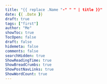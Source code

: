 ```yaml
---
title: "{{ replace .Name "-" " " | title }}"
date: {{ .Date }}
draft: true
tags: ["first"]
author: "Me"
showToc: true
TocOpen: false
draft: false
hidemeta: false
comments: false
searchHidden: true
ShowReadingTime: true
ShowBreadCrumbs: true
ShowPostNavLinks: true
ShowWordCount: true
---
```


